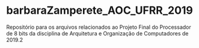 # barbaraZamperete_AOC_UFRR_2019
Repositório para os arquivos relacionados ao Projeto Final do Processador de 8 bits da disciplina de Arquitetura e Organização de Computadores de 2019.2
